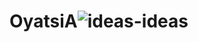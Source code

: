 # OyatsiA![ideas-ideas](https://user-images.githubusercontent.com/113455824/214048666-942b46b2-8f88-4f2e-9a5f-1a6ed1beadb8.jpg)
